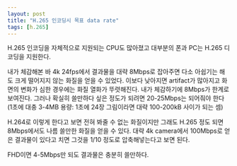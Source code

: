 ```yaml
---
layout: post
title: "H.265 인코딩시 목표 data rate"
tags: [h.265]
---
```


H.265 인코딩을 자체적으로 지원되는 CPU도 많아졌고 대부분의 폰과 PC는 H.265 디코딩을 지원한다. 

내가 체감해본 바 4k 24fps에서 결과물을 대략 8Mbps로 잡아주면 다소 아쉽기는 해도 크게 떨어지지 않는 화질을 얻을 수 있었다. 이보다 낮아지면 artifact가 많아지고 화면의 변화가 심한 경우에는 화질 열화가 뚜렷해진다. 내가 체감하기에 8Mbps가 한계로 보여진다. 그러나 확실히 쓸만하다 싶은 정도가 되려면 20-25Mbps는 되어줘야 한다 (1초에 대충 3-4MB 용량: 1초에 24장 그림이라면 대략 100-200kB 사이가 되는 셈)

H.264로 이렇게 한다고 보면 전혀 봐줄 수 없는 화질이지만 그래도 H.265 정도 되면 8Mbps에서도 나름 쓸만한 화질을 얻을 수 있다. 대략 4k camera에서 100Mbps로 얻은 결과물이 있다고 치면 그것을 1/10 정도로 압축해넣는다고 보면 된다.

FHD이면 4-5Mbps만 되도 결과물은 충분히 쓸만하다. 